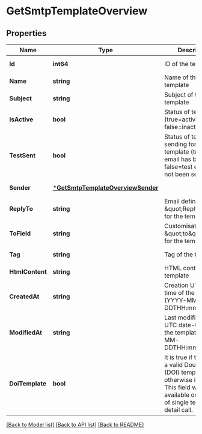 # GetSmtpTemplateOverview

## Properties
Name | Type | Description | Notes
------------ | ------------- | ------------- | -------------
**Id** | **int64** | ID of the template | [default to null]
**Name** | **string** | Name of the template | [default to null]
**Subject** | **string** | Subject of the template | [default to null]
**IsActive** | **bool** | Status of template (true&#x3D;active, false&#x3D;inactive) | [default to null]
**TestSent** | **bool** | Status of test sending for the template (true&#x3D;test email has been sent, false&#x3D;test email has not been sent) | [default to null]
**Sender** | [***GetSmtpTemplateOverviewSender**](getSmtpTemplateOverview_sender.md) |  | [default to null]
**ReplyTo** | **string** | Email defined as the \&quot;Reply to\&quot; for the template | [default to null]
**ToField** | **string** | Customisation of the \&quot;to\&quot; field for the template | [default to null]
**Tag** | **string** | Tag of the template | [default to null]
**HtmlContent** | **string** | HTML content of the template | [default to null]
**CreatedAt** | **string** | Creation UTC date-time of the template (YYYY-MM-DDTHH:mm:ss.SSSZ) | [default to null]
**ModifiedAt** | **string** | Last modification UTC date-time of the template (YYYY-MM-DDTHH:mm:ss.SSSZ) | [default to null]
**DoiTemplate** | **bool** | It is true if template is a valid Double opt-in (DOI) template, otherwise it is false. This field will be available only in case of single template detail call. | [optional] [default to null]

[[Back to Model list]](../README.md#documentation-for-models) [[Back to API list]](../README.md#documentation-for-api-endpoints) [[Back to README]](../README.md)


